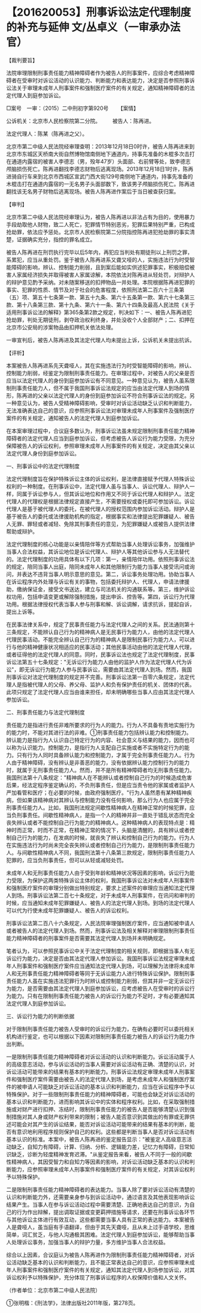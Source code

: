 # 【201620053】刑事诉讼法定代理制度的补充与延伸 文/丛卓义（一审承办法官）

【裁判要旨】

法院审理限制刑事责任能力精神障碍者作为被告人的刑事案件，应综合考虑精神障碍者在受审时对诉讼活动的认识能力、判断能力和表达能力，决定是否参照刑事诉讼法关于审理未成年人刑事案件和强制医疗案件的有关规定，通知精神障碍者的法定代理人到庭参加诉讼。

□案号　一审：（2015）二中刑初字第920号 　　【案情】

公诉机关：北京市人民检察院第二分院。 　　被告人：陈再进。

法定代理人：陈某（陈再进之父）。

北京市第二中级人民法院经审理查明：2013年12月18日0时许，被告人陈再进来到北京市东城区天桥南大街自然博物馆南侧地下通道内，持事先准备的木棍多次击打在通道内露宿的被害人李德志（男，殁年47岁）头面部、右前臂等处，致李德志颅脑损伤死亡。陈再进翻找李德志财物后逃离现场。2013年12月18日1时许，陈再进骑自行车来到北京市西城区宣武门西大街129号南侧地下通道内，持事先准备的木棍击打在通道内露宿的一无名男子头面部数下，致该男子颅脑损伤死亡。陈再进翻找该无名男子财物后逃离现场。被告人陈再进作案后于当日被查获归案。

【审判】

北京市第二中级人民法院经审理认为，被告人陈再进以非法占有为目的，使用暴力手段劫取他人财物，致二人死亡，犯罪情节特别恶劣，犯罪后果特别严重，已构成抢劫罪，依法应予惩处。北京市人民检察院第二分院指控陈再进犯抢劫罪的事实清楚，证据确实充分，指控的罪名成立。

被告人陈再进在刑罚执行完毕以后5年内，再犯应当判处有期徒刑以上刑罚之罪，系累犯，应当从重处罚。鉴于被告人陈再进系又聋又哑的人，实施违法行为时受智能障碍的影响，辨认、控制能力削弱，且到案后能如实供述犯罪事实，积极赔偿被害人家属经济损失并取得被害人家属谅解，本院依法对陈再进从轻处罚，对辩护人的辩护意见酌予采纳。对未随案移送的扣押物品一并处理。本院根据陈再进犯罪的事实、犯罪的性质、情节及对于社会的危害程度，依照刑法第二百六十三条第（五）项、第五十七条第一款、第五十九条、第六十五条第一款、第六十七条第三款、第十八条第三款、第十九条、第六十一条、第六十四条及最高人民法院《关于适用刑事诉讼法的解释》第365条第2款之规定，判决如下：一、被告人陈再进犯抢劫罪，判处无期徒刑，剥夺政治权利终身，并处没收个人全部财产；二、扣押在北京市公安局的涉案物品由扣押机关依法处理。

一审宣判后，被告人陈再进及其法定代理人均未提出上诉，公诉机关未提出抗诉。

【评析】

本案被告人陈再进系先天聋哑人，其在实施违法行为时受智能障碍的影响，辨认、控制能力削弱，经鉴定为限制刑事责任能力。在审理过程中，对被告人的父亲是否应当以法定代理人的身份到庭参加诉讼有不同意见。一种意见认为，被告人虽系限制刑事责任能力人，但不属于我国刑事诉讼法规定的应当由法定代理人到场的情形，陈再进的父亲以法定代理人的身份到庭参加诉讼不符合刑事诉讼法的规定。另一种意见认为，被告人受精神障碍影响，受审时对诉讼活动缺乏认识和判断能力，无法准确表达自己的意识，应参照刑事诉讼法对审理未成年人刑事案件及强制医疗案件的有关规定，通知被告人的法定代理人到庭参加诉讼。

在本案审理过程中，合议庭多数认为，刑事诉讼法虽未规定限制刑事责任能力精神障碍者的法定代理人应当到庭参加诉讼，但考虑被告人诉讼行为能力受限，为充分保障被告人的诉讼权利，参照审理未成年人刑事案件的有关规定，决定由其父亲以法定代理人身份到庭参加诉讼。

一、刑事诉讼中的法定代理制度

法定代理制度旨在保护特殊诉讼主体的诉讼权利，是法律直接赋予代理人特殊诉讼权利的一种制度。在刑事诉讼中，法定代理人虽与当事人、诉讼代理人、辩护人一样，同属于诉讼参与人，但其诉讼地位和作用又不同于诉讼代理人和辩护人。法定代理人的代理权是根据法律规定直接产生，不需要授权或委托即可参加诉讼。诉讼代理人是基于被代理人的委托，在被代理人的授权范围内参加诉讼活动。辩护人是基于被告人的委托或法律援助机构的指定，根据事实和法律提出犯罪嫌疑人、被告人无罪、罪轻或者减轻、免除其刑事责任的意见，为犯罪嫌疑人或被告人提供法律帮助或辩护。

法定代理制度的核心功能是以亲情陪伴等方式帮助当事人处理诉讼事务，加强维护当事人合法权益，其诉讼地位是诉讼代理人、辩护人等其他诉讼参与人无法替代的。法定代理制度的功用具体有以下几项：第一，亲情陪伴功用。依照刑事诉讼法的规定，陪同当事人出庭，陪同未成年人和其他限制行为能力当事人接受讯问或询问，并表达不违背当事人明示意思的意见。第二，诉讼事务处理功用。协助当事人在诉讼程序内外处理与诉讼有关的事物，包括委托辩护人、代理人，申请法律援助，缴纳保证金，接受文书送达，建立与司法机关的沟通联系等。第三，维护诉讼权功用，包括申请变更或解除强制措施，提出申诉、控告等。第四，诉讼行为代理功用。根据法律授权代表当事人参与刑事和解、诉讼调解，请求抗诉，提起自诉，提出上诉等。

在民事法律关系中，规定了民事责任能力与法定代理人之间的关系。民法通则第十三条规定，不能辨认自己行为的精神病人是无民事行为能力人，由他的法定代理人代理民事活动。不能完全辨认自己行为的精神病人是限制民事行为能力人，可以进行与他的精神健康状况相适应的民事活动；其他民事活动由他的法定代理人代理，或者征得他的法定代理人的同意。同时，民事诉讼法也规定了法定代理制度，民事诉讼法第五十七条规定："无诉讼行为能力人由他的监护人作为法定代理人代为诉讼"，即无诉讼行为能力人参与民事诉讼，需要由其法定代理人到场。然而，我国刑事诉讼对法定代理制度的规定并不完善。刑事诉讼法第一百零六条规定，法定代理人是指被代理人的父母、养父母、监护人和负有保护责任的机关、团体的代表。此项只规定了法定代理人应当由谁来担任，却未明确哪些当事人应由其法定代理人参加诉讼。

二、刑事责任能力与法定代理制度

责任能力是指进行责任非难所要求的行为人的能力。行为人不具备有责地实施行为的能力时，不能对其进行法的非难。①刑事责任能力包括辨认能力和控制能力。辨认能力是指行为人认识自己特定行为的内容、社会意义与结果的能力，因而也可以称为认识能力。控制能力，是指行为人支配自己实施或者不实施特定行为的能力。只有行为人同时具备辨认能力和控制能力，才属于完全刑事责任能力人。行为人由于精神障碍，没有辨认是非善恶的能力，没有依据辨认能力控制行为的能力时，就属于无刑事责任能力人。然而，并不是所有精神障碍者均无刑事责任能力。我国刑法第十八条规定："精神病人在不能辨认或者控制自己行为的时候造成危害后果，经法定程序鉴定确认的，不负刑事责任，但是应当责令他的家属或者监护人严加看管和医疗；在必要的时候，由政府强制医疗。"行为人虽然患有某种精神疾病，但如果该精神病对其辨认与控制能力没有任何影响，那么行为人也应属于完全刑事责任能力人。比如，我国刑法规定间歇性精神病人在精神正常的时候犯罪，应当负刑事责任。间歇性精神病人，是指一个人的精神并非一直处于错乱状态而完全丧失辨认或者不能控制自己行为能力的精神病人。这种精神病人的表现特点是：精神时而正常，时而不正常，在精神正常的情况下，头脑是清醒的，具有辨认或者控制自己行为的能力，在发病的时候，就丧失了辨认和控制自己行为的能力。行为人在实施违法行为时尚未完全丧失辨认或者控制自己行为能力，是限制刑事责任能力人。与间歇性精神病人不同，我国刑法第十八条第三款规定，限制刑事责任能力人犯罪的，应当负刑事责任，但可以从轻或减轻处罚。

未成年人和无刑事责任能力人由于受到年龄和精神状况等因素的影响，诉讼行为能力受限，为保护这两类特殊诉讼主体的权利，我国刑事诉讼法对未成年人刑事案件和强制医疗案件的审理分别做出特别规定，要求上述案件的审理应当通知法定代理人到场。刑事诉讼法第二百七十条规定，对于未成年人刑事案件，在讯问和审判的时候，应当通知未成年犯罪嫌疑人、被告人的法定代理人到场。到场的法定代理人可以代为行使未成年犯罪嫌疑人、被告人的诉讼权利。

刑事诉讼法第二百八十六条规定，人民法院审理强制医疗案件，应当通知被申请人或者被告人的法定代理人到场。然而，刑事诉讼法及相关解释对审理限制刑事责任能力精神障碍者的刑事案件是否需要其法定代理人到场并未明确规定。

笔者认为，可以参照民事诉讼中关于法定代理制度的相关规则，即根据当事人有无诉讼行为能力，决定是否由其法定代理人参加诉讼。我国刑事诉讼法规定审理未成年人刑事案件和强制医疗案件应当通知法定代理人到场，可以理解为法律将未成年人和无刑事责任能力精神障碍者等同于无诉讼能力人进行特殊诉讼保护。限制刑事责任能力人虽在实施违法犯罪行为时辨认或控制能力削弱，但其并非一定无诉讼行为能力，是否需要由其法定代理人到庭参加诉讼，应考虑被告人在受审时的诉讼行为能力。只有在限制刑事责任能力被告人的诉讼行为能力不足时，才有必要通知其法定代理人到庭参加诉讼。

三、诉讼行为能力的判断依据

对于限制刑事责任能力被告人受审时的诉讼行为能力，在确有必要时可以委托相关机构进行鉴定，也可以根据以下因素对限制刑事责任能力被告人的诉讼行为能力作出判断。

一是限制刑事责任能力精神障碍者对诉讼活动的认识和判断能力。诉讼活动属于人的高级意志活动，参与诉讼活动的当事人需要对诉讼活动有正确、清楚的认识，对诉讼活动可能带来的结果有基本的判断能力。刑事诉讼法规定审理未成年人刑事案件和强制医疗案件需要由被告人的法定代理人到场，是考虑未成年人和强制医疗案件的被申请人可能缺乏对诉讼活动的基本认识和判断能力，应当在诉讼程序中予以特殊保护。对于一些限制刑事责任能力的精神障碍者，可能也会缺乏对诉讼活动的基本认识和判断能力，进而影响其诉讼中的实体和程序权利。比如，在采取强制措施或对财产进行扣押、冻结时，限制刑事责任能力的被告人是否能够清楚认识到强制措施对其人身或财产权利带来的限制；被告人能否意识到其做出的有罪或无罪供述可能会对其产生的诉讼结果，能否对诉讼活动可能带来的结果有基本的判断，能否有意识地利用程序规则保护自己的权利。这些都是判断当事人是否对诉讼活动有基本认识的标准。本案中，被告人陈再进的鉴定报告显示："被鉴定人高级意志活动缺乏，自知力有障碍，计算、归纳、分析、逻辑能力差，记忆力有障碍，日常知识缺乏，诊断为轻度精神发育迟滞。"从鉴定报告来看，被告人不同于一般的间歇性精神病人，其因受智力和自知力等因素的影响，对诉讼活动缺乏基本的认识和判断能力，应参照审理未成年人刑事案件和强制医疗案件的有关规定，对其诉讼权利予以特殊保护。

二是限制刑事责任能力精神障碍者的表达能力。当事人除了要对诉讼活动有清楚的认识和判断能力外，还需要亲身参与到诉讼活动中，通过语言及其他表现影响诉讼结果产生。当事人在参与诉讼活动过程中需要清楚、正确地表达自己的意识，为自己的行为作出辩解，提出调取证据或变更羁押措施等请求，还要在刑事诉讼各环节与其他诉讼主体进行有效互动，这些都需要当事人具有正常的表达能力。本案被告人是聋哑人，虽当庭有手语翻译，但由于其先天聋哑，且从未上过手语学校，思维简单，词汇贫乏，与他人沟通极其困难。法定代理人到庭参加诉讼，能够帮助当事人处理诉讼事务，加强当事人的辩护力量，多方维护当事人合法权益。

综合以上因素，合议庭认为被告人陈再进作为限制刑事责任能力精神障碍者，对诉讼活动缺乏基本的认识和判断能力，且不能正常表达自己的意识，应参照审理未成年人刑事案件和强制医疗案件的有关规定，通知其法定代理人到场参加诉讼，对其诉讼权利予以特殊保护，充分体现了刑事诉讼程序的人权保障价值和人文关怀。

（作者单位：北京市第二中级人民法院）

①张明楷：《刑法学》，法律出版社2011年版，第278页。